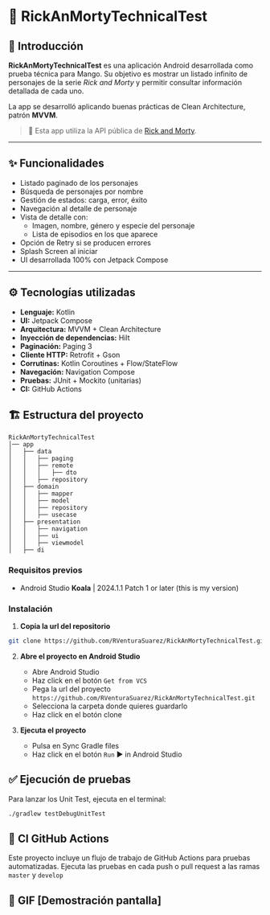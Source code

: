 # 🧪 RickAnMortyTechnicalTest

## 📖 Introducción

**RickAnMortyTechnicalTest** es una aplicación Android desarrollada como prueba técnica para Mango. Su objetivo es mostrar un listado infinito de personajes de la serie *Rick and Morty* y permitir consultar información detallada de cada uno.

La app se desarrolló aplicando buenas prácticas de Clean Architecture, patrón **MVVM**.

> 📝 Esta app utiliza la API pública de [Rick and Morty](https://rickandmortyapi.com/).

---

## ✨ Funcionalidades

- Listado paginado de los personajes
- Búsqueda de personajes por nombre
- Gestión de estados: carga, error, éxito
- Navegación al detalle de personaje
- Vista de detalle con:
  - Imagen, nombre, género y especie del personaje
  - Lista de episodios en los que aparece
- Opción de Retry si se producen errores
- Splash Screen al iniciar
- UI desarrollada 100% con Jetpack Compose

---

## ⚙️ Tecnologías utilizadas

- **Lenguaje:** Kotlin
- **UI:** Jetpack Compose
- **Arquitectura:** MVVM + Clean Architecture
- **Inyección de dependencias:** Hilt
- **Paginación:** Paging 3
- **Cliente HTTP:** Retrofit + Gson
- **Corrutinas:** Kotlin Coroutines + Flow/StateFlow
- **Navegación:** Navigation Compose
- **Pruebas:** JUnit + Mockito (unitarias)
- **CI:** GitHub Actions


## 🏗️ Estructura del proyecto

```
RickAnMortyTechnicalTest
│── app
│   ├── data
│   │   ├── paging
│   │   ├── remote
│   │   │   ├── dto
│   │   ├── repository
│   ├── domain
│   │   ├── mapper
│   │   ├── model
│   │   ├── repository
│   │   ├── usecase
│   ├── presentation
│   │   ├── navigation
│   │   ├── ui
│   │   ├── viewmodel
│   ├── di
```

### Requisitos previos

- Android Studio **Koala** | 2024.1.1 Patch 1 or later (this is my version)

### Instalación

1. **Copia la url del repositorio**

```sh
git clone https://github.com/RVenturaSuarez/RickAnMortyTechnicalTest.git
```

2. **Abre el proyecto en Android Studio**

   - Abre Android Studio
   - Haz click en el botón `Get from VCS`
   - Pega la url del proyecto `https://github.com/RVenturaSuarez/RickAnMortyTechnicalTest.git`
   - Selecciona la carpeta donde quieres guardarlo
   - Haz click en el botón clone

3. **Ejecuta el proyecto**

   - Pulsa en Sync Gradle files
   - Haz click en el botón `Run` ▶️ in Android Studio

## ✅ Ejecución de pruebas

Para lanzar los Unit Test, ejecuta en el terminal:

```sh
./gradlew testDebugUnitTest
```

## 🔧 CI GitHub Actions

Este proyecto incluye un flujo de trabajo de GitHub Actions para pruebas automatizadas. Ejecuta las pruebas en cada push o pull request a las ramas `master` y `develop`


## 📸 GIF [Demostración pantalla]
